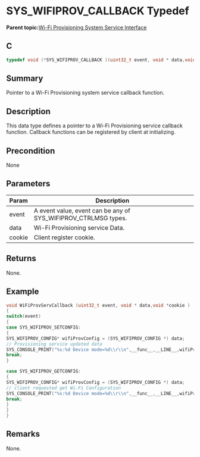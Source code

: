 # SYS\_WIFIPROV\_CALLBACK Typedef

**Parent topic:**[Wi-Fi Provisioning System Service Interface](GUID-EC779F2A-1DDD-4F5A-A648-47DE4498A25F.md)

## C

```c
typedef void (*SYS_WIFIPROV_CALLBACK )(uint32_t event, void * data,void *cookie );

```

## Summary

Pointer to a Wi-Fi Provisioning system service callback function.

## Description

This data type defines a pointer to a Wi-Fi Provisioning service callback function. Callback functions can be registered by client at initializing.

## Precondition

None

## Parameters

|Param|Description|
|-----|-----------|
|event|A event value, event can be any of SYS\_WIFIPROV\_CTRLMSG types.|
|data|Wi-Fi Provisioning service Data.|
|cookie|Client register cookie.|

## Returns

None.

## Example

```c
void WiFiProvServCallback (uint32_t event, void * data,void *cookie )
{
switch(event)
{
case SYS_WIFIPROV_SETCONFIG:
{
SYS_WIFIPROV_CONFIG* wifiProvConfig = (SYS_WIFIPROV_CONFIG *) data;
// Provisioning service updated data
SYS_CONSOLE_PRINT("%s:%d Device mode=%d\\r\\n",__func__,__LINE__,wifiProvConfig->mode);
break;
}

case SYS_WIFIPROV_GETCONFIG:
{
SYS_WIFIPROV_CONFIG* wifiProvConfig = (SYS_WIFIPROV_CONFIG *) data;
// client requested get Wi-Fi Configuration
SYS_CONSOLE_PRINT("%s:%d Device mode=%d\\r\\n",__func__,__LINE__,wifiProvConfig->mode);
break;
}
}
}

```

## Remarks

None.

